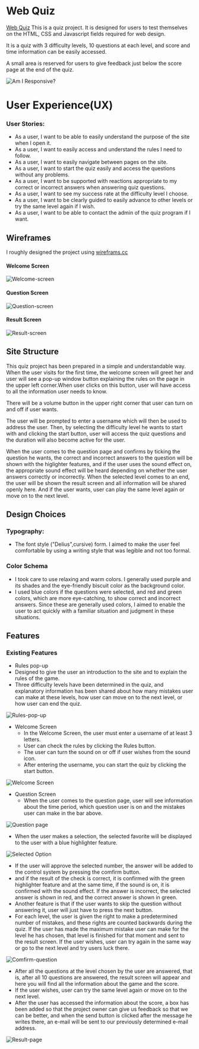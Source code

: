 # Web Quiz

 [Web Quiz](https://mervecoskunn.github.io/Web-Quiz/) This is a quiz project. It is designed for users to test themselves on the HTML, CSS and Javascript fields required for web design.

 It is a quiz with 3 difficulty levels, 10 questions at each level, and score and time information can be easily accessed.

 A small area is reserved for users to give feedback just below the score page at the end of the quiz.  


![Am I Responsive?](media/images/../../assets/media/images/Web-quiz-responsive.png)

# User Experience(UX)

### User Stories:
  * As a user, I want to be able to easily understand the purpose of the site when I open it.
  * As a user, I want to easily access and understand the rules I need to follow.
  * As a user, I want to easily navigate between pages on the site.
  * As a user, I want to start the quiz easily and access the questions without any problems.
  * As a user, I want to be supported with reactions appropriate to my correct or incorrect answers when answering quiz questions.    
  * As a user, I want to see my success rate at the difficulty level I choose.
  * As a user, I want to be clearly guided to easily advance to other levels or try the same level again if I wish.
  * As a user, I want to be able to contact the admin of the quiz program if I want.
  
## Wireframes
   I roughly designed the project using [wireframs.cc](https://wireframe.cc/)

   #### Welcome Screen
![Welcome-screen](assets/media/images/welcomescreen.png)

  #### Question Screen

![Question-screen](assets/media/images/Questionscreen.png)

  #### Result Screen

![Result-screen](assets/media/images/Result-screen.png)

## Site Structure

This quiz project has been prepared in a simple and understandable way. When the user visits for the first time, the welcome screen will greet her and user will see a pop-up window button explaining the rules on the page in the upper left corner.When user clicks on this button, user will have access to all the information user needs to know.

There will be a volume button in the upper right corner that user can turn on and off if user wants.

The user will be prompted to enter a username which will then be used to address the user. Then, by selecting the difficulty level he wants to start with and clicking the start button, user will access the quiz questions and the duration will also become active for the user.

When the user comes to the question page and confirms by ticking the question he wants, the correct and incorrect answers to the question will be shown with the higlighter features, and if the user uses the sound effect on, the appropriate sound effect will be heard depending on whether the user answers correctly or incorrectly.
When the selected level comes to an end, the user will be shown the result screen and all information will be shared openly here. And if the user wants, user can play the same level again or move on to the next level.


## Design Choices

 ### Typography:

  * The font style ("Delius",cursive) form. I aimed to make the user feel comfortable by using a writing style that was legible and not too formal.

### Color Schema
  
  * I took care to use relaxing and warm colors. I generally used purple and its shades and the eye-friendly biscuit color as the background color.
  * I used blue colors if the questions were selected, and red and green colors, which are more eye-catching, to show correct and incorrect answers. Since these are generally used colors, I aimed to enable the user to act quickly with a familiar situation and judgment in these situations.
  
## Features

### Existing Features

- Rules pop-up
 - Designed to give the user an introduction to the site and to explain the rules of the game.
 - Three difficulty levels have been determined in the quiz, and explanatory information has been shared about how many mistakes user can make at these levels, how user can move on to the next level, or how user can end the quiz.

![Rules-pop-up](assets/media/images/rules-pop-up.png)

- Welcome Screen
  - In the Welcome Screen, the user must enter a username of at least 3 letters.
  - User can check the rules by clicking the Rules button.
  - The user can turn the sound on or off if user wishes from the sound icon.
  - After entering the username, you can start the quiz by clicking the start button.
  
![Welcome Screen](assets/media/images/Welcome-Screen-Page.png)  

- Question Screen
  - When the user comes to the question page, user will see information about the time period, which question user is on and the mistakes user can make in the bar above.
 
![Question page](assets/media/images/Question-page.png)

  - When the user makes a selection, the selected favorite will be displayed to the user with a blue highlighter feature.
  
![Selected Option](assets/media/images/Selected-option.png)

  - If the user will approve the selected number, the answer will be added to the control system by pressing the comfirm button.
  - and if the result of the check is correct, it is confirmed with the green highlighter feature and at the same time, if the sound is on, it is confirmed with the sound effect. If the answer is incorrect, the selected answer is shown in red, and the correct answer is shown in green.
  - Another feature is that if the user wants to skip the question without answering it, user will just have to press the next button.
  - For each level, the user is given the right to make a predetermined number of mistakes, and these rights are counted backwards during the quiz. If the user has made the maximum mistake user can make for the level he has chosen, that level is finished for that moment and sent to the result screen. If the user wishes, user can try again in the same way or go to the next level and try users luck there.
  
![Comfirm-question](/assets/media/images/Comfirm-option.png)

  - After all the questions at the level chosen by the user are answered, that is, after all 10 questions are answered, the result screen will appear and here you will find all the information about the game and the score.
  - If the user wishes, user can try the same level again or move on to the next level.
  - After the user has accessed the information about the score, a box has been added so that the project owner can give us feedback so that we can be better, and when the send button is clicked after the message he writes there, an e-mail will be sent to our previously determined e-mail address.

![Result-page](assets/media/images/Result-screen-page.png)  

